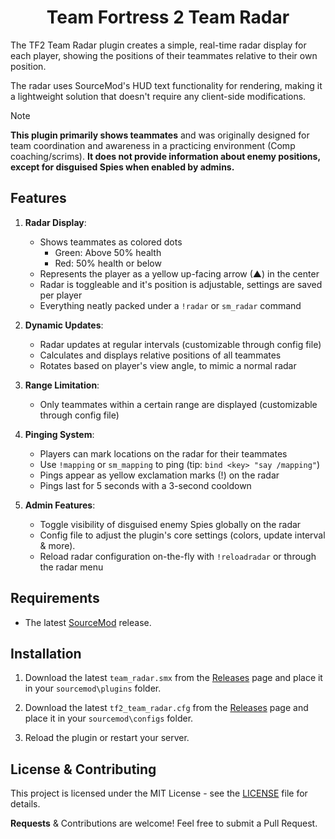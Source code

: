 <h1 align="center">Team Fortress 2 Team Radar</h1>

The TF2 Team Radar plugin creates a simple, real-time radar display for each player, showing the positions of their teammates relative to their own position. 

The radar uses SourceMod's HUD text functionality for rendering, making it a lightweight solution that doesn't require any client-side modifications.

> [!NOTE]
> **This plugin primarily shows teammates** and was originally designed for team coordination and awareness in a practicing environment (Comp coaching/scrims). **It does not provide information about enemy positions, except for disguised Spies when enabled by admins.**

## Features

1. **Radar Display**:
   - Shows teammates as colored dots
     - Green: Above 50% health
     - Red: 50% health or below
   - Represents the player as a yellow up-facing arrow (▲) in the center
   - Radar is toggleable and it's position is adjustable, settings are saved per player
   - Everything neatly packed under a `!radar` or `sm_radar` command

2. **Dynamic Updates**:
   - Radar updates at regular intervals (customizable through config file)
   - Calculates and displays relative positions of all teammates
   - Rotates based on player's view angle, to mimic a normal radar

3. **Range Limitation**:
   - Only teammates within a certain range are displayed (customizable through config file)

4. **Pinging System**:
   - Players can mark locations on the radar for their teammates
   - Use `!mapping` or `sm_mapping` to ping (tip: `bind <key> "say /mapping"`)
   - Pings appear as yellow exclamation marks (!) on the radar
   - Pings last for 5 seconds with a 3-second cooldown

5. **Admin Features**:
   - Toggle visibility of disguised enemy Spies globally on the radar
   - Config file to adjust the plugin's core settings (colors, update interval & more).
   - Reload radar configuration on-the-fly with `!reloadradar` or through the radar menu

## Requirements

- The latest [SourceMod](https://www.sourcemod.net/downloads.php) release.

## Installation

1. Download the latest `team_radar.smx` from the [Releases](https://github.com/vexx-sm/tf2-team-radar/releases) page and place it in your `sourcemod\plugins` folder.
	
2. Download the latest `tf2_team_radar.cfg` from the [Releases](https://github.com/vexx-sm/tf2-team-radar/releases) page and place it in your `sourcemod\configs` folder.
	
3. Reload the plugin or restart your server.

## License & Contributing

This project is licensed under the MIT License - see the [LICENSE](LICENSE) file for details.

**Requests** & Contributions are welcome! Feel free to submit a Pull Request.